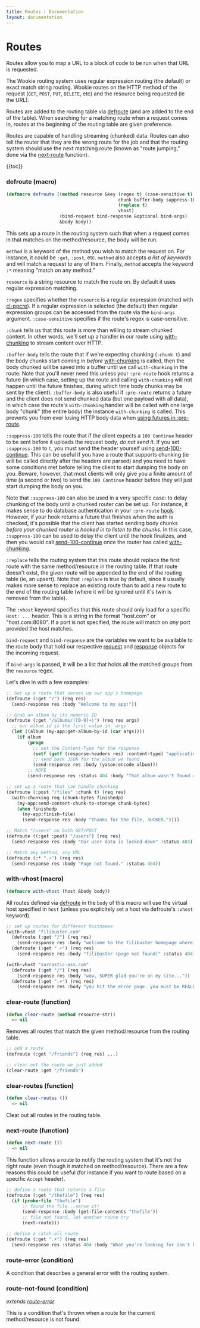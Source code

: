 ```yaml
---
title: Routes | Documentation
layout: documentation
---
```


Routes
======
Routes allow you to map a URL to a block of code to be run when that URL is
requested.

The Wookie routing system uses regular expression routing (the default) or exact
match string routing. Wookie routes on the HTTP method of the request (`GET`,
`POST`, `PUT`, `DELETE`, etc) and the resource being requested (ie the URL).

Routes are added to the routing table via [defroute](#defroute) (and are added
to the end of the table). When searching for a matching route when a request
comes in, routes at the beginning of the routing table are given preference.

Routes are capable of handling streaming (chunked) data. Routes can also tell
the router that they are the wrong route for the job and that the routing
system should use the next matching route (known as "route jumping," done via
the [next-route](#next-route) function).

{{toc}}

### defroute (macro)
```lisp
(defmacro defroute ((method resource &key (regex t) (case-sensitive t)
                                          chunk buffer-body suppress-100
                                          (replace t)
                                          vhost)
                    (bind-request bind-response &optional bind-args)
                    &body body))
```

This sets up a route in the routing system such that when a request comes in
that matches on the method/resource, the body will be run.

`method` is a keyword of the method you wish to match the request on. For
instance, it could be `:get`, `:post`, etc. `method` also accepts *a list of
keywords* and will match a request to any of them. Finally, `method` accepts
the keyword `:*` meaning "match on any method."

`resource` is a string resource to match the route on. By default it uses
regular expression matching.

`:regex` specifies whether the `resource` is a regular expression (matched with
[cl-ppcre](http://weitz.de/cl-ppcre/)). If a regular expression is selected
(the default) then regular expression groups can be accessed from the route via
the `bind-args` argument. `:case-sensitive` specifies if the route's regex is
case-sensitive.

`:chunk` tells us that this route is more than willing to stream chunked
content. In other words, we'll set up a handler in our route using [with-chunking](/docs/request-handling#with-chunking)
to stream content over HTTP.

`:buffer-body` tells the route that if we're expecting chunking (`:chunk t`)
and the body chunks start coming in *before* [with-chunking](/docs/request-handling#with-chunking)
is called, then the body chunked will be saved into a buffer until we call
`with-chunking` in the route. Note that you'll never need this unless your
`:pre-route` hook returns a future (in which case, setting up the route and
calling `with-chunking` will not happen until the future finishes, during which
time body chunks may be sent by the client). `:buffer-body` is also useful if
`:pre-route` returns a future and the client does not send chunked data (but one
payload with all data), in which case the route's `with-chunking` handler will
be called with one large body "chunk" (the entire body) the instance
`with-chunking` is called. This prevents you from ever losing HTTP body data
when [using futures in :pre-route](/docs/hooks#pre-route).

`:suppress-100` tells the route that if the client expects a `100 Continue`
header to be sent before it uploads the request body, *do not send it*. If you
set `:suppress-100` to `t`, you must send the header yourself using
[send-100-continue](/docs/request-handling#send-100-continue). This can be
useful if you have a route that supports chunking (ie will be called directly
after the headers are parsed) and you need to have some conditions met before
telling the client to start dumping the body on you. Beware, however, that most
clients will only give you a finite amount of time (a second or two) to send the
`100 Continue` header before they will just start dumping the body on you.

Note that `:suppress-100` can also be used in a very specific case: to delay
chunking of the body until a chunked router can be set up. For instance, it
makes sense to do database authentication in your `:pre-route` [hook](/docs/hooks#pre-route).
However, if your hook returns a future that finishes when the auth is checked,
it's possible that the client has started sending body chunks *before your
chunked router is hooked in to listen to the chunks*. In this case,
`:suppress-100` can be used to delay the client until the hook finalizes, and
then you would call [send-100-continue](/docs/request-handling#send-100-continue)
once the router has called [with-chunking](/docs/request-handling#with-chunking).

`:replace` tells the routing system that this route should replace the first 
route with the same method/resource in the routing table. If that route doesn't
exist, the given route will be appended to the end of the routing table (ie, an
upsert). Note that `:replace` is true by default, since it usually makes more
sense to replace an existing route than to add a new route to the end of the
routing table (where it will be ignored until it's twin is removed from the 
table).

The `:vhost` keyword specifies that this route should only load for a specific
`Host: ...` header. This is a string in the format "host.com" or
"host.com:8080". If a port is not specified, the route will match on *any* port
provided the host matches.

`bind-request` and `bind-response` are the variables we want to be available to
the route body that hold our respective [request](/docs/request-handling#request)
and [response](/docs/request-handling#response) objects for the incoming
request.

If `bind-args` is passed, it will be a list that holds all the matched groups
from the `resource` regex.

Let's dive in with a few examples:

```lisp
;; Set up a route that serves up our app's homepage
(defroute (:get "/") (req res)
  (send-response res :body "Welcome to my app!"))

;; Grab an album by its numeric ID
(defroute (:get "/albums/([0-9]+)") (req res args)
  ;; our album id is the first value in `args`
  (let ((album (my-app:get-album-by-id (car args))))
    (if album
        (progn
          ;; set the Content-Type for the response
          (setf (getf (response-headers res) :content-type) "application/vnd.myapp.album+json")
          ;; send back JSON for the album we found
          (send-response res :body (yason:encode album)))
        ;; NOPE
        (send-response res :status 404 :body "That album wasn't found =["))))

;; set up a route that can handle chunking
(defroute (:post "/files" :chunk t) (req res)
  (with-chunking req (chunk-bytes finishedp)
    (my-app:send-content-chunk-to-storage chunk-bytes)
    (when finishedp
      (my-app:finish-file)
      (send-response res :body "Thanks for the file, SUCKER."))))

;; Match "/users" on both GET/POST
(defroute ((:get :post) "/users") (req res)
  (send-response res :body "Our user data is locked down" :status 403))

;; Match any method, any URL
(defroute (:* ".+") (req res)
  (send-response res :body "Page not found." :status 404))
```

### with-vhost (macro)
```lisp
(defmacro with-vhost (host &body body))
```

All routes defined via [defroute](#defroute) in the `body` of this macro will
use the virtual host specified in `host` (unless you explicitely set a host via
defroute's `:vhost` keyword).

```lisp
;; set up routes for different hostnames
(with-vhost "filibuster.com"
  (defroute (:get "/") (req res)
    (send-response res :body "welcome to the filibuster homepage where the text never ends and the fun never stops...in fact, i'd like to tell you a story abou..."))
  (defroute (:get ".+") (req res)
    (send-response res :body "filibuster (page not found)" :status 404)))

(with-vhost "sarcastic-ass.com"
  (defroute (:get "/") (req res)
    (send-response res :body "wow, SUPER glad you're on my site..."))
  (defroute (:get ".+") (req res)
    (send-response res :body "you hit the error page. you must be REALLY smart.")))
```

### clear-route (function)
```lisp
(defun clear-route (method resource-str))
  => nil
```

Removes all routes that match the given method/resource from the routing table.

```lisp
;; add a route
(defroute (:get "/friends") (req res) ...)

;; clear out the route we just added
(clear-route :get "/friends")
```

### clear-routes (function)
```lisp
(defun clear-routes ())
  => nil
```

Clear out all routes in the routing table.

### next-route (function)
```lisp
(defun next-route ())
  => nil
```

This function allows a route to notify the routing system that it's not the
right route (even though it matched on method/resource). There are a few
reasons this could be useful (for instance if you want to route based on a
specific `Accept` header).

```lisp
;; define a route that returns a file
(defroute (:get "/thefile") (req res)
  (if (probe-file "thefile")
      ;; found the file...serve it!
      (send-response :body (get-file-contents "thefile"))
      ;; file not found, let another route try
      (next-route)))

;; define a catch-all route
(defroute (:get ".+") (req res)
  (send-response res :status 404 :body "What you're looking for isn't here."))
```

### route-error (condition)
A condition that describes a general error with the routing system.

### route-not-found (condition)
_extends [route-error](#route-error)_

This is a condition that's thrown when a route for the current method/resource
is not found.

